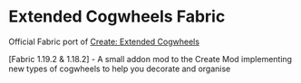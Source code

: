 # Extended Cogwheels Fabric
Official Fabric port of <a href="https://github.com/Rabbitminers/Extended-Cogs">Create: Extended Cogwheels</a> 

[Fabric 1.19.2 & 1.18.2] - A small addon mod to the Create Mod implementing new types of cogwheels to help you decorate and organise
